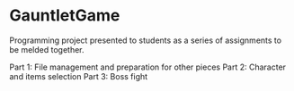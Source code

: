 # GauntletGame

Programming project presented to students as a series of assignments to be melded together. 

Part 1: File management and preparation for other pieces
Part 2: Character and items selection
Part 3: Boss fight
